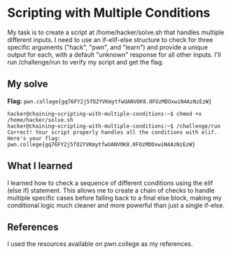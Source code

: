 # Scripting with Multiple Conditions
My task is to create a script at /home/hacker/solve.sh that handles multiple different inputs. 
I need to use an if-elif-else structure to check for three specific arguments ("hack", "pwn", and "learn") and provide a unique output for each, with a default "unknown" response for all other inputs. 
I'll run /challenge/run to verify my script and get the flag.

## My solve
**Flag:** `pwn.college{gq76FY2j5fO2YVKmytfwUANV0K8.0FOzMDOxwiN4AzNzEzW}`

```hacker@chaining~scripting-with-multiple-conditions:~$ echo -e '#!/bin/bash\nif [ "$1" == "hack" ]; then\n\techo "the planet"\nelif [ "$1" == "pwn" ]; then\n\techo "college"\nelif [ "$1" == "learn" ]; then\n\techo "linux"\nelse\n\techo "unknown"\nfi' > /home/hacker/solve.sh
hacker@chaining~scripting-with-multiple-conditions:~$ chmod +x /home/hacker/solve.sh
hacker@chaining~scripting-with-multiple-conditions:~$ /challenge/run
Correct! Your script properly handles all the conditions with elif.
Here's your flag:
pwn.college{gq76FY2j5fO2YVKmytfwUANV0K8.0FOzMDOxwiN4AzNzEzW}
```

## What I learned
I learned how to check a sequence of different conditions using the elif (else if) statement. This allows me to create a chain of checks to handle multiple specific cases before falling back to a final else block, making my conditional logic much cleaner and more powerful than just a single if-else.

## References 
I used the resources available on pwn.college as my references.
